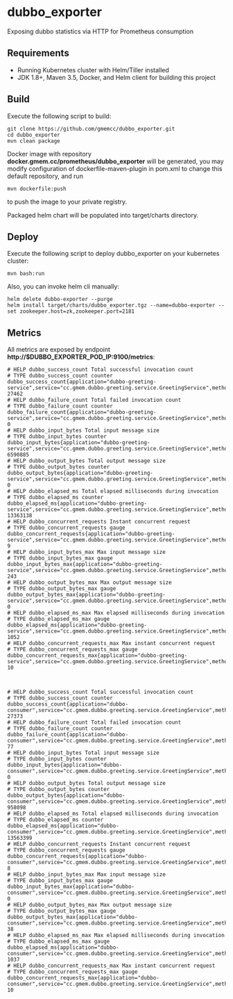 # dubbo_exporter
Exposing dubbo statistics  via HTTP for Prometheus consumption

## Requirements
- Running Kubernetes cluster with Helm/Tiller installed
- JDK 1.8+, Maven 3.5, Docker, and Helm client for building this project

## Build
Execute the following script to build:

    git clone https://github.com/gmemcc/dubbo_exporter.git
    cd dubbo_exporter
    mvn clean package
    
Docker image with repository **docker.gmem.cc/prometheus/dubbo_exporter** will be generated, you may modify configuration of dockerfile-maven-plugin in pom.xml to change this default repository, and run
    
    mvn dockerfile:push
    
to push the image to your private registry.

Packaged helm chart will be populated into target/charts directory.

## Deploy
Execute the following script to deploy dubbo_exporter on your kubernetes cluster:

    mvn bash:run

Also, you can invoke helm cli manually:

    helm delete dubbo-exporter --purge
    helm install target/charts/dubbo_exporter.tgz --name=dubbo-exporter --set zookeeper.host=zk,zookeeper.port=2181

## Metrics
All metrics are exposed by endpoint **http://$DUBBO_EXPORTER_POD_IP:9100/metrics**: 

    # HELP dubbo_success_count Total successful invocation count
    # TYPE dubbo_success_count counter
    dubbo_success_count{application="dubbo-greeting-service",service="cc.gmem.dubbo.greeting.service.GreetingService",method="sayHelloTo",server="172.27.121.166:20880",client="172.27.252.186"} 27462
    # HELP dubbo_failure_count Total failed invocation count
    # TYPE dubbo_failure_count counter
    dubbo_failure_count{application="dubbo-greeting-service",service="cc.gmem.dubbo.greeting.service.GreetingService",method="sayHelloTo",server="172.27.121.166:20880",client="172.27.252.186"} 0
    # HELP dubbo_input_bytes Total input message size
    # TYPE dubbo_input_bytes counter
    dubbo_input_bytes{application="dubbo-greeting-service",service="cc.gmem.dubbo.greeting.service.GreetingService",method="sayHelloTo",server="172.27.121.166:20880",client="172.27.252.186"} 6590885
    # HELP dubbo_output_bytes Total output message size
    # TYPE dubbo_output_bytes counter
    dubbo_output_bytes{application="dubbo-greeting-service",service="cc.gmem.dubbo.greeting.service.GreetingService",method="sayHelloTo",server="172.27.121.166:20880",client="172.27.252.186"} 0
    # HELP dubbo_elapsed_ms Total elapsed milliseconds during invocation
    # TYPE dubbo_elapsed_ms counter
    dubbo_elapsed_ms{application="dubbo-greeting-service",service="cc.gmem.dubbo.greeting.service.GreetingService",method="sayHelloTo",server="172.27.121.166:20880",client="172.27.252.186"} 13363138
    # HELP dubbo_concurrent_requests Instant concurrent request
    # TYPE dubbo_concurrent_requests gauge
    dubbo_concurrent_requests{application="dubbo-greeting-service",service="cc.gmem.dubbo.greeting.service.GreetingService",method="sayHelloTo",server="172.27.121.166:20880",client="172.27.252.186"} 9
    # HELP dubbo_input_bytes_max Max input message size
    # TYPE dubbo_input_bytes_max gauge
    dubbo_input_bytes_max{application="dubbo-greeting-service",service="cc.gmem.dubbo.greeting.service.GreetingService",method="sayHelloTo",server="172.27.121.166:20880",client="172.27.252.186"} 243
    # HELP dubbo_output_bytes_max Max output message size
    # TYPE dubbo_output_bytes_max gauge
    dubbo_output_bytes_max{application="dubbo-greeting-service",service="cc.gmem.dubbo.greeting.service.GreetingService",method="sayHelloTo",server="172.27.121.166:20880",client="172.27.252.186"} 0
    # HELP dubbo_elapsed_ms_max Max elapsed milliseconds during invocation
    # TYPE dubbo_elapsed_ms_max gauge
    dubbo_elapsed_ms{application="dubbo-greeting-service",service="cc.gmem.dubbo.greeting.service.GreetingService",method="sayHelloTo",server="172.27.121.166:20880",client="172.27.252.186"} 1052
    # HELP dubbo_concurrent_requests_max Max instant concurrent request
    # TYPE dubbo_concurrent_requests_max gauge
    dubbo_concurrent_requests_max{application="dubbo-greeting-service",service="cc.gmem.dubbo.greeting.service.GreetingService",method="sayHelloTo",server="172.27.121.166:20880",client="172.27.252.186"} 10
    
    
    
    # HELP dubbo_success_count Total successful invocation count
    # TYPE dubbo_success_count counter
    dubbo_success_count{application="dubbo-consumer",service="cc.gmem.dubbo.greeting.service.GreetingService",method="sayHelloTo",server="172.27.121.166:20880",client="172.27.252.186"} 27373
    # HELP dubbo_failure_count Total failed invocation count
    # TYPE dubbo_failure_count counter
    dubbo_failure_count{application="dubbo-consumer",service="cc.gmem.dubbo.greeting.service.GreetingService",method="sayHelloTo",server="172.27.121.166:20880",client="172.27.252.186"} 77
    # HELP dubbo_input_bytes Total input message size
    # TYPE dubbo_input_bytes counter
    dubbo_input_bytes{application="dubbo-consumer",service="cc.gmem.dubbo.greeting.service.GreetingService",method="sayHelloTo",server="172.27.121.166:20880",client="172.27.252.186"} 0
    # HELP dubbo_output_bytes Total output message size
    # TYPE dubbo_output_bytes counter
    dubbo_output_bytes{application="dubbo-consumer",service="cc.gmem.dubbo.greeting.service.GreetingService",method="sayHelloTo",server="172.27.121.166:20880",client="172.27.252.186"} 958098
    # HELP dubbo_elapsed_ms Total elapsed milliseconds during invocation
    # TYPE dubbo_elapsed_ms counter
    dubbo_elapsed_ms{application="dubbo-consumer",service="cc.gmem.dubbo.greeting.service.GreetingService",method="sayHelloTo",server="172.27.121.166:20880",client="172.27.252.186"} 13563399
    # HELP dubbo_concurrent_requests Instant concurrent request
    # TYPE dubbo_concurrent_requests gauge
    dubbo_concurrent_requests{application="dubbo-consumer",service="cc.gmem.dubbo.greeting.service.GreetingService",method="sayHelloTo",server="172.27.121.166:20880",client="172.27.252.186"} 8
    # HELP dubbo_input_bytes_max Max input message size
    # TYPE dubbo_input_bytes_max gauge
    dubbo_input_bytes_max{application="dubbo-consumer",service="cc.gmem.dubbo.greeting.service.GreetingService",method="sayHelloTo",server="172.27.121.166:20880",client="172.27.252.186"} 0
    # HELP dubbo_output_bytes_max Max output message size
    # TYPE dubbo_output_bytes_max gauge
    dubbo_output_bytes_max{application="dubbo-consumer",service="cc.gmem.dubbo.greeting.service.GreetingService",method="sayHelloTo",server="172.27.121.166:20880",client="172.27.252.186"} 38
    # HELP dubbo_elapsed_ms_max Max elapsed milliseconds during invocation
    # TYPE dubbo_elapsed_ms_max gauge
    dubbo_elapsed_ms{application="dubbo-consumer",service="cc.gmem.dubbo.greeting.service.GreetingService",method="sayHelloTo",server="172.27.121.166:20880",client="172.27.252.186"} 1037
    # HELP dubbo_concurrent_requests_max Max instant concurrent request
    # TYPE dubbo_concurrent_requests_max gauge
    dubbo_concurrent_requests_max{application="dubbo-consumer",service="cc.gmem.dubbo.greeting.service.GreetingService",method="sayHelloTo",server="172.27.121.166:20880",client="172.27.252.186"} 10
